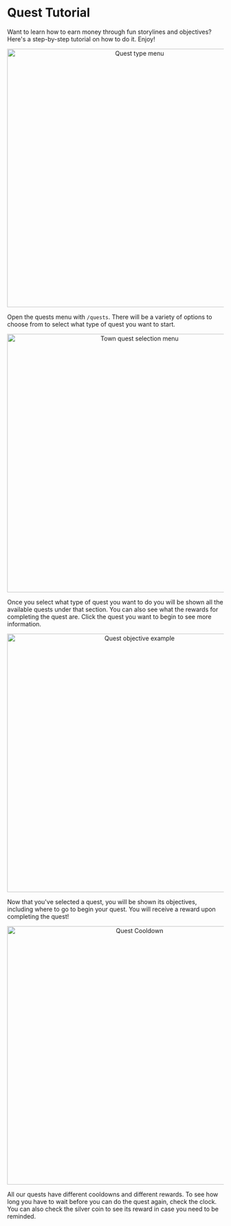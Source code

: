 # Quest Tutorial

Want to learn how to earn money through fun storylines and objectives? Here's a step-by-step tutorial on how to do it. Enjoy!

<p align=center><img src="https://user-images.githubusercontent.com/73945068/114600728-912e0980-9c8c-11eb-8345-32a68c7d3ec9.jpg" alt="Quest type menu"
     width="600"></p>

Open the quests menu with `/quests`. There will be a variety of options to choose from to select what type of quest you want to start.

<p align=center><img src="https://user-images.githubusercontent.com/73945068/114600734-9428fa00-9c8c-11eb-91e0-0a0657e69c98.jpg" alt="Town quest selection menu"
     width="600"></p>

Once you select what type of quest you want to do you will be shown all the available quests under that section. You can also see what the rewards for completing the quest are. Click the quest you want to begin to see more information.

<p align=center><img src="https://user-images.githubusercontent.com/73945068/114600739-94c19080-9c8c-11eb-9b1d-92075be8b670.jpg" alt="Quest objective example"
     width="600"></p>

Now that you've selected a quest, you will be shown its objectives, including where to go to begin your quest. You will receive a reward upon completing the quest!

<p align=center><img src="https://user-images.githubusercontent.com/73945068/114600740-955a2700-9c8c-11eb-8125-d622b2dc9ef4.jpg" alt="Quest Cooldown"
     width="600"></p>

All our quests have different cooldowns and different rewards. To see how long you have to wait before you can do the quest again, check the clock. You can also check the silver coin to see its reward in case you need to be reminded.
